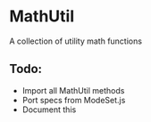 # MathUtil
A collection of utility math functions

## Todo:
- Import all MathUtil methods
- Port specs from ModeSet.js
- Document this